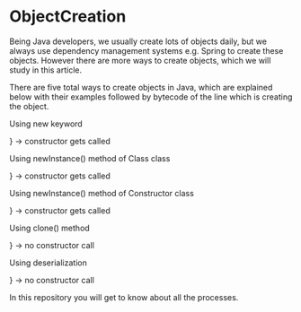 # ObjectCreation

Being Java developers, we usually create lots of objects daily, but we always use dependency management systems e.g. Spring to create these objects. However there are more ways to create objects, which we will study in this article.

There are five total ways to create objects in Java, which are explained below with their examples followed by bytecode of the line which is creating the object.

Using new keyword

} → constructor gets called

Using newInstance() method of Class class

} → constructor gets called

Using newInstance() method of Constructor class

} → constructor gets called

Using clone() method

} → no constructor call

Using deserialization

} → no constructor call

In this repository you will get to know about all the processes.
